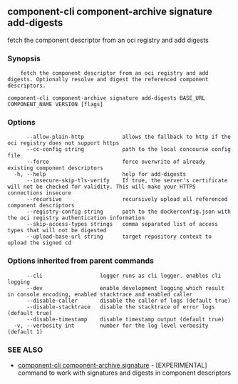 ## component-cli component-archive signature add-digests

fetch the component descriptor from an oci registry and add digests

### Synopsis


		fetch the component descriptor from an oci registry and add digests. Optionally resolve and digest the referenced component descriptors.


```
component-cli component-archive signature add-digests BASE_URL COMPONENT_NAME VERSION [flags]
```

### Options

```
      --allow-plain-http            allows the fallback to http if the oci registry does not support https
      --cc-config string            path to the local concourse config file
      --force                       force overwrite of already existing component descriptors
  -h, --help                        help for add-digests
      --insecure-skip-tls-verify    If true, the server's certificate will not be checked for validity. This will make your HTTPS connections insecure
      --recursive                   recursively upload all referenced component descriptors
      --registry-config string      path to the dockerconfig.json with the oci registry authentication information
      --skip-access-types strings   comma separated list of access types that will not be digested
      --upload-base-url string      target repository context to upload the signed cd
```

### Options inherited from parent commands

```
      --cli                  logger runs as cli logger. enables cli logging
      --dev                  enable development logging which result in console encoding, enabled stacktrace and enabled caller
      --disable-caller       disable the caller of logs (default true)
      --disable-stacktrace   disable the stacktrace of error logs (default true)
      --disable-timestamp    disable timestamp output (default true)
  -v, --verbosity int        number for the log level verbosity (default 1)
```

### SEE ALSO

* [component-cli component-archive signature](component-cli_component-archive_signature.md)	 - [EXPERIMENTAL] command to work with signatures and digests in component descriptors


